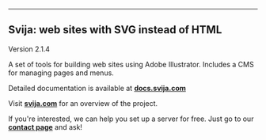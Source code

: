 -----------------------------------------
Svija: web sites with SVG instead of HTML
-----------------------------------------

Version 2.1.4

A set of tools for building web sites using Adobe Illustrator.
Includes a CMS for managing pages and menus.

Detailed documentation is available at **[docs.svija.com][1]**

Visit **[svija.com][2]** for an overview of the project.

If you're interested, we can help you set up a server for free.
Just go to our **[contact page][3]** and ask!

[1]: https://docs.svija.com "Visit the documentation site"
[2]: https://svija.com "Visit the main site"
[3]: https://svija.com/en/contact "Contact us"

